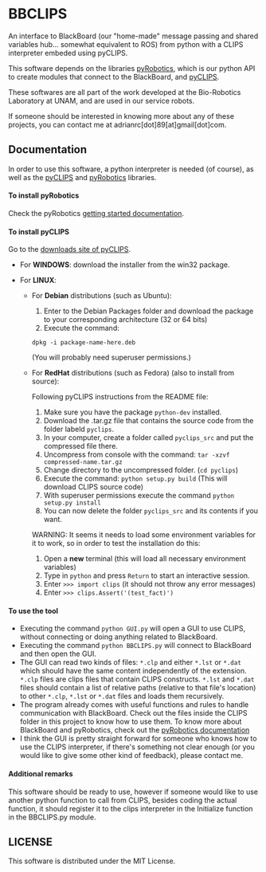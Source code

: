 BBCLIPS
=======

An interface to BlackBoard (our "home-made" message passing and shared variables hub... somewhat equivalent to ROS) from python with a CLIPS interpreter embeded using pyCLIPS.

This software depends on the libraries [pyRobotics](https://github.com/BioRoboticsUNAM/pyRobotics), which is our python API to create modules that connect to the BlackBoard, and [pyCLIPS](http://pyclips.sourceforge.net/web/).

These softwares are all part of the work developed at the Bio-Robotics Laboratory at UNAM, and are used in our service robots.

If someone should be interested in knowing more about any of these projects, you can contact me at adrianrc[dot]89[at]gmail[dot]com.


Documentation
----------------

In order to use this software, a python interpreter is needed (of course), as well as the [pyCLIPS](http://pyclips.sourceforge.net/web/) and [pyRobotics](https://github.com/BioRoboticsUNAM/pyRobotics) libraries.

#### To install pyRobotics

Check the pyRobotics [getting started documentation](http://bioroboticsunam.github.io/pyRobotics/gettingStarted.html).

#### To install pyCLIPS

Go to the [downloads site of pyCLIPS](http://sourceforge.net/projects/pyclips/files/).

* For **WINDOWS**: download the installer from the win32 package.

* For **LINUX**:

  * For **Debian** distributions (such as Ubuntu):
    1. Enter to the Debian Packages folder and download the package to your corresponding architecture (32 or 64 bits)
    2. Execute the command:
      
      `dpkg -i package-name-here.deb`

    (You will probably need superuser permissions.)
  
  * For **RedHat** distributions (such as Fedora) (also to install from source):
    
    Following pyCLIPS instructions from the README file:
    
    1. Make sure you have the package `python-dev` installed.
    2. Download the .tar.gz file that contains the source code from the folder labeld `pyclips`.
    3. In your computer, create a folder called `pyclips_src` and put the compressed file there.
    4. Uncompress from console with the command: `tar -xzvf compressed-name.tar.gz`
    5. Change directory to the uncompressed folder. (`cd pyclips`)
    6. Execute the command: `python setup.py build` (This will download CLIPS source code)
    7. With superuser permissions execute the command `python setup.py install`
    8. You can now delete the folder `pyclips_src` and its contents if you want.
    
    WARNING: It seems it needs to load some environment variables for it to work, so in order to test the
    installation do this:
    
    1. Open a **new** terminal (this will load all necessary environment variables)
    2. Type in `python` and press `Return` to start an interactive session.
    3. Enter `>>> import clips` (it should not throw any error messages)
    4. Enter `>>> clips.Assert('(test_fact)')`

#### To use the tool

- Executing the command `python GUI.py` will open a GUI to use CLIPS, without connecting or doing anything related to BlackBoard.
- Executing the command `python BBCLIPS.py` will connect to BlackBoard and then open the GUI.
- The GUI can read two kinds of files: `*.clp` and either `*.lst` or `*.dat` which should have the same content independently of the extension. `*.clp` files are clips files that contain CLIPS constructs. `*.lst` and `*.dat` files should contain a list of relative paths (relative to that file's location) to other `*.clp`, `*.lst` or `*.dat` files and loads them recursively.
- The program already comes with useful functions and rules to handle communication with BlackBoard. Check out the files inside the CLIPS folder in this project to know how to use them. To know more about BlackBoard and pyRobotics, check out the [pyRobotics documentation](http://bioroboticsunam.github.io/pyRobotics)
- I think the GUI is pretty straight forward for someone who knows how to use the CLIPS interpreter, if there's something not clear enough (or you would like to give some other kind of feedback), please contact me.

#### Additional remarks

This software should be ready to use, however if someone would like to use another python function to call from CLIPS, besides coding the actual function, it should register it to the clips interpreter in the Initialize function in the BBCLIPS.py module.

LICENSE
----------------
This software is distributed under the MIT License.
